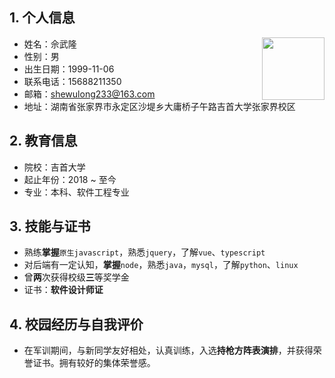 ## 1. 个人信息
<div style="float:right">
  <img src="./avatar.png" width="100">
</div>

  - 姓名：佘武隆
  - 性别：男
  - 出生日期：1999-11-06
  - 联系电话：15688211350
  - 邮箱：shewulong233@163.com
  - 地址：湖南省张家界市永定区沙堤乡大庸桥子午路吉首大学张家界校区

## 2. 教育信息
  - 院校：吉首大学
  - 起止年份：2018 ~ 至今
  - 专业：本科、软件工程专业

## 3. 技能与证书
  - 熟练**掌握**`原生javascript`，熟悉`jquery`，了解`vue`、`typescript`
  - 对后端有一定认知，**掌握**`node`，熟悉`java`，`mysql`，了解`python`、`linux`
  - 曾**两**次获得校级**三**等奖学金
  - 证书：**软件设计师证**

## 4. 校园经历与自我评价
  - 在军训期间，与新同学友好相处，认真训练，入选**持枪方阵表演排**，并获得荣誉证书。拥有较好的集体荣誉感。

